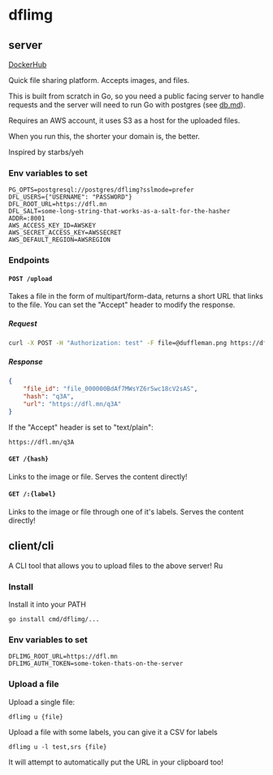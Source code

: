 # dflimg

## server

[DockerHub](https://hub.docker.com/r/duffleman/dflimg)

Quick file sharing platform. Accepts images, and files.

This is built from scratch in Go, so you need a public facing server to handle requests and the server will need to run Go with postgres (see [db.md](db.md)).

Requires an AWS account, it uses S3 as a host for the uploaded files.

When you run this, the shorter your domain is, the better.

Inspired by starbs/yeh

### Env variables to set

```
PG_OPTS=postgresql://postgres/dflimg?sslmode=prefer
DFL_USERS={"USERNAME": "PASSWORD"}
DFL_ROOT_URL=https://dfl.mn
DFL_SALT=some-long-string-that-works-as-a-salt-for-the-hasher
ADDR=:8001
AWS_ACCESS_KEY_ID=AWSKEY
AWS_SECRET_ACCESS_KEY=AWSSECRET
AWS_DEFAULT_REGION=AWSREGION
```

### Endpoints

#### `POST /upload`

Takes a file in the form of multipart/form-data, returns  a short URL that links to the file. You can set the "Accept" header to modify the response.

##### Request

```bash
curl -X POST -H "Authorization: test" -F file=@duffleman.png https://dfl.mn/upload
```

##### Response

```json
{
    "file_id": "file_000000BdAf7MWsYZ6r5wc18cV2sAS",
    "hash": "q3A",
    "url": "https://dfl.mn/q3A"
}
```

If the "Accept" header is set to "text/plain":

`https://dfl.mn/q3A`

#### `GET /{hash}`

Links to the image or file. Serves the content directly!

#### `GET /:{label}`

Links to the image or file through one of it's labels. Serves the content directly!

## client/cli

A CLI tool that allows you to upload files to the above server! Ru

### Install

Install it into your PATH

`go install cmd/dflimg/...`

### Env variables to set

```
DFLIMG_ROOT_URL=https://dfl.mn
DFLIMG_AUTH_TOKEN=some-token-thats-on-the-server
```

### Upload a file

Upload a single file:

`dflimg u {file}`

Upload a file with some labels, you can give it a CSV for labels

`dflimg u -l test,srs {file}`

It will attempt to automatically put the URL in your clipboard too!
